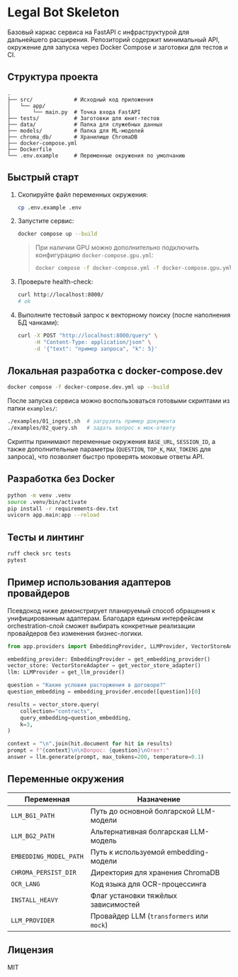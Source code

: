 # Legal Bot Skeleton

Базовый каркас сервиса на FastAPI с инфраструктурой для дальнейшего расширения. Репозиторий содержит минимальный API, окружение для запуска через Docker Compose и заготовки для тестов и CI.

## Структура проекта

```
.
├── src/             # Исходный код приложения
│   └── app/
│       └── main.py  # Точка входа FastAPI
├── tests/           # Заготовки для юнит-тестов
├── data/            # Папка для служебных данных
├── models/          # Папка для ML-моделей
├── chroma_db/       # Хранилище ChromaDB
├── docker-compose.yml
├── Dockerfile
└── .env.example     # Переменные окружения по умолчанию
```

## Быстрый старт

1. Скопируйте файл переменных окружения:
   ```bash
   cp .env.example .env
   ```
2. Запустите сервис:
   ```bash
   docker compose up --build
   ```
   > При наличии GPU можно дополнительно подключить конфигурацию `docker-compose.gpu.yml`:
   > ```bash
   > docker compose -f docker-compose.yml -f docker-compose.gpu.yml up --build
   > ```
3. Проверьте health-check:
   ```bash
   curl http://localhost:8000/
   # ok
   ```

4. Выполните тестовый запрос к векторному поиску (после наполнения БД чанками):
   ```bash
   curl -X POST "http://localhost:8000/query" \
        -H "Content-Type: application/json" \
        -d '{"text": "пример запроса", "k": 5}'
   ```

## Локальная разработка с docker-compose.dev

```bash
docker compose -f docker-compose.dev.yml up --build
```

После запуска сервиса можно воспользоваться готовыми скриптами из папки `examples/`:

```bash
./examples/01_ingest.sh  # загрузить пример документа
./examples/02_query.sh   # задать вопрос к мок-ответу
```

Скрипты принимают переменные окружения `BASE_URL`, `SESSION_ID`, а также дополнительные
параметры (`QUESTION`, `TOP_K`, `MAX_TOKENS` для запроса), что позволяет быстро проверять
моковые ответы API.

## Разработка без Docker

```bash
python -m venv .venv
source .venv/bin/activate
pip install -r requirements-dev.txt
uvicorn app.main:app --reload
```

## Тесты и линтинг

```bash
ruff check src tests
pytest
```

## Пример использования адаптеров провайдеров

Псевдокод ниже демонстрирует планируемый способ обращения к унифицированным
адаптерам. Благодаря единым интерфейсам orchestration-слой сможет выбирать
конкретные реализации провайдеров без изменения бизнес-логики.

```python
from app.providers import EmbeddingProvider, LLMProvider, VectorStoreAdapter

embedding_provider: EmbeddingProvider = get_embedding_provider()
vector_store: VectorStoreAdapter = get_vector_store_adapter()
llm: LLMProvider = get_llm_provider()

question = "Какие условия расторжения в договоре?"
question_embedding = embedding_provider.encode([question])[0]

results = vector_store.query(
    collection="contracts",
    query_embedding=question_embedding,
    k=3,
)

context = "\n".join(hit.document for hit in results)
prompt = f"{context}\n\nВопрос: {question}\nОтвет:"
answer = llm.generate(prompt, max_tokens=200, temperature=0.1)
```

## Переменные окружения

| Переменная            | Назначение                                |
|-----------------------|-------------------------------------------|
| `LLM_BG1_PATH`         | Путь до основной болгарской LLM-модели    |
| `LLM_BG2_PATH`         | Альтернативная болгарская LLM-модель      |
| `EMBEDDING_MODEL_PATH` | Путь к используемой embedding-модели      |
| `CHROMA_PERSIST_DIR`   | Директория для хранения ChromaDB          |
| `OCR_LANG`             | Код языка для OCR-процессинга             |
| `INSTALL_HEAVY`        | Флаг установки тяжёлых зависимостей       |
| `LLM_PROVIDER`         | Провайдер LLM (`transformers` или `mock`) |

## Лицензия

MIT
